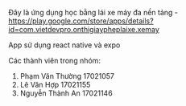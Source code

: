 Đây là ứng dụng học bằng lái xe máy đa nền tảng - https://play.google.com/store/apps/details?id=com.vietdevpro.onthigiaypheplaixe.xemay

App sử dụng react native và expo

Các thành viên trong nhóm:
1. Phạm Văn Thường 17021057
2. Lê Văn Hợp 17021155
3. Nguyễn Thành An 17021146